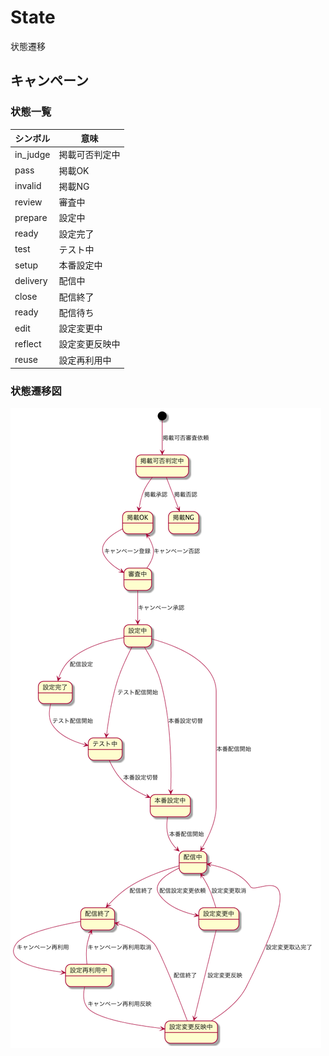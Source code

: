 # State

状態遷移

## キャンペーン

### 状態一覧

| シンボル | 意味 |
| -------- | ---- |
| in_judge | 掲載可否判定中 |
| pass | 掲載OK |
| invalid | 掲載NG |
| review | 審査中 |
| prepare | 設定中 |
| ready | 設定完了 |
| test | テスト中 |
| setup | 本番設定中 |
| delivery | 配信中 |
| close | 配信終了 |
| ready | 配信待ち |
| edit | 設定変更中 |
| reflect | 設定変更反映中 |
| reuse | 設定再利用中 |

### 状態遷移図

![キャンペーン状態遷移図](STATE/campaign.png)
